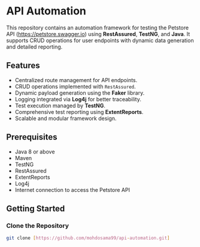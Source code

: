 # API Automation

This repository contains an automation framework for testing the Petstore API (https://petstore.swagger.io) using **RestAssured**, **TestNG**, and **Java**. It supports CRUD operations for user endpoints with dynamic data generation and detailed reporting.

## Features
- Centralized route management for API endpoints.
- CRUD operations implemented with `RestAssured`.
- Dynamic payload generation using the **Faker** library.
- Logging integrated via **Log4j** for better traceability.
- Test execution managed by **TestNG**.
- Comprehensive test reporting using **ExtentReports**.
- Scalable and modular framework design.

## Prerequisites
- Java 8 or above
- Maven
- TestNG
- RestAssured
- ExtentReports
- Log4j
- Internet connection to access the Petstore API

## Getting Started

### Clone the Repository
```bash
git clone [https://github.com/mohdosama99/api-automation.git]

